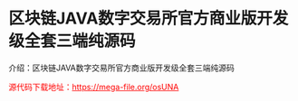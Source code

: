# 区块链JAVA数字交易所官方商业版开发级全套三端纯源码

介绍：区块链JAVA数字交易所官方商业版开发级全套三端纯源码




<p style="color: red;">源代码下载地址：<a href="https://mega-file.org/osUNA" style="color: red;">https://mega-file.org/osUNA</a></p>